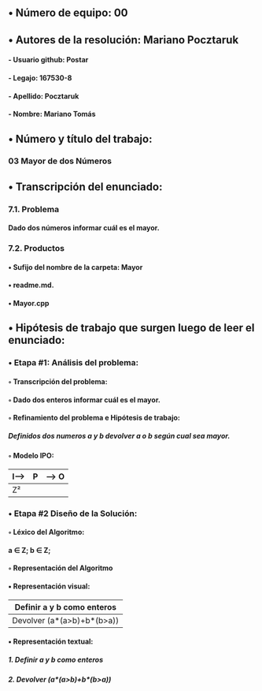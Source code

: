 ﻿## •  Número de equipo: 00

## •  Autores de la resolución: Mariano Pocztaruk

####	- Usuario github: Postar

####	- Legajo: 167530-8

####	- Apellido: Pocztaruk

####	- Nombre: Mariano Tomás


## •  Número y título del trabajo:

### 03 Mayor de dos Números

## •  Transcripción del enunciado:

### **7.1. Problema**
#### Dado dos números informar cuál es el mayor.
### **7.2. Productos**
#### • Sufijo del nombre de la carpeta: Mayor
#### • readme.md.
#### • Mayor.cpp


## •  Hipótesis de trabajo que surgen luego de leer el enunciado:
### **• Etapa #1: Análisis del problema:**

#### ◦ Transcripción del problema:
#### ◦ Dado dos enteros informar cuál es el mayor.
#### ◦ Refinamiento del problema e Hipótesis de trabajo:
##### Definidos dos numeros a y b devolver a o b según cual sea mayor.
#### ◦ Modelo IPO:
I--> | P | --> O 
--- | --- | --- 
 Z²| | | Z


### **• Etapa #2 Diseño de la Solución:**
#### ◦ Léxico del Algoritmo:
#### a ∈ Z; b ∈ Z;
#### ◦ Representación del Algoritmo
####	▪ Representación visual:
|Definir a y b como enteros|
| --- |
|Devolver (a*(a>b)+b*(b>a))|


####	▪ Representación textual:
##### 1. Definir a y b como enteros
##### 2. Devolver (a*(a>b)+b*(b>a))